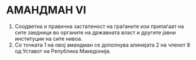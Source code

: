 # АМАНДМАН VI

1. Соодветна и правична застапеност на граѓаните кои припаѓаат на сите заедници во органите на државната власт и другите јавни институции на сите нивоа.
2. Со точката 1 на овој амандман се дополнува алинејата 2 на членот 8 од Уставот на Република Македонија.

